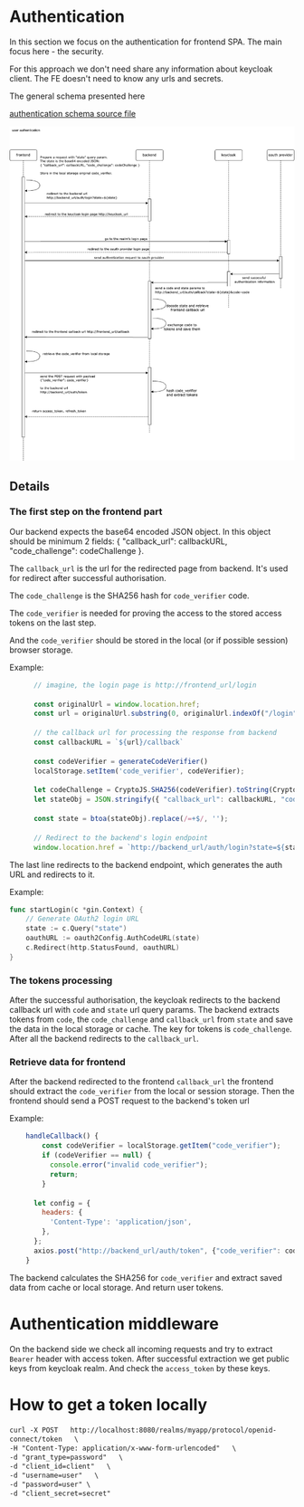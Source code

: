 # Authentication

In this section we focus on the authentication for frontend SPA. The main focus here - the security.

For this approach we don't need share any information about keycloak client. The FE doesn't need to know any urls and secrets.

The general schema presented here

[authentication schema source file](./authentication.drawio)

![authentication_schema](./authentication.png)

## Details

### The first step on the frontend part

Our backend expects the base64 encoded JSON object. In this object should be minimum 2 fields: { "callback_url": callbackURL, "code_challenge": codeChallenge }.

The `callback_url` is the url for the redirected page from backend. It's used for redirect after successful authorisation.

The `code_challenge` is the SHA256 hash for `code_verifier` code. 

The `code_verifier` is needed for proving the access to the stored access tokens on the last step.

And the `code_verifier` should be stored in the local (or if possible session) browser storage.

Example:

```js
      // imagine, the login page is http://frontend_url/login
      
      const originalUrl = window.location.href;
      const url = originalUrl.substring(0, originalUrl.indexOf("/login"));
      
      // the callback url for processing the response from backend
      const callbackURL = `${url}/callback`

      const codeVerifier = generateCodeVerifier()
      localStorage.setItem('code_verifier', codeVerifier);

      let codeChallenge = CryptoJS.SHA256(codeVerifier).toString(CryptoJS.enc.Hex);
      let stateObj = JSON.stringify({ "callback_url": callbackURL, "code_challenge": codeChallenge })

      const state = btoa(stateObj).replace(/=+$/, '');

      // Redirect to the backend's login endpoint
      window.location.href = `http://backend_url/auth/login?state=${state}`;
```

The last line redirects to the backend endpoint, which generates the auth URL and redirects to it.

Example:

```go
func startLogin(c *gin.Context) {
	// Generate OAuth2 login URL
	state := c.Query("state")
	oauthURL := oauth2Config.AuthCodeURL(state)
	c.Redirect(http.StatusFound, oauthURL)
}
```

### The tokens processing

After the successful authorisation, the keycloak redirects to the backend callback url with `code` and `state` url query params. 
The backend extracts tokens from `code`, the `code_challenge` and `callback_url` from `state` and save the data in the local storage or cache. 
The key for tokens is `code_challenge`. After all the backend redirects to the `callback_url`.

### Retrieve data for frontend

After the backend redirected to the frontend `callback_url` the frontend should extract the `code_verifier` from the local or session storage. 
Then the frontend should send a POST request to the backend's token url

Example:
```js
    handleCallback() {
        const codeVerifier = localStorage.getItem("code_verifier");
        if (codeVerifier == null) {
          console.error("invalid code_verifier");
          return;
        }

      let config = {
        headers: {
          'Content-Type': 'application/json',
        },
      };
      axios.post("http://backend_url/auth/token", {"code_verifier": codeVerifier}, config)
    }
```
The backend calculates the SHA256 for `code_verifier` and extract saved data from cache or local storage. And return user tokens.

# Authentication middleware

On the backend side we check all incoming requests and try to extract `Bearer` header with access token. 
After successful extraction we get public keys from keycloak realm. And check the `access_token` by these keys.

# How to get a token locally

```shell
curl -X POST   http://localhost:8080/realms/myapp/protocol/openid-connect/token   \
-H "Content-Type: application/x-www-form-urlencoded"   \
-d "grant_type=password"   \
-d "client_id=client"   \
-d "username=user"   \
-d "password=user" \
-d "client_secret=secret"
```